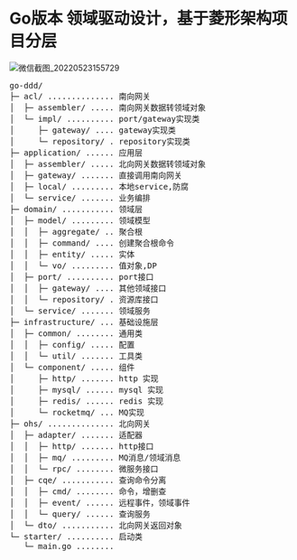 # Go版本 领域驱动设计，基于菱形架构项目分层

![微信截图_20220523155729](https://user-images.githubusercontent.com/13362524/185306576-9670318b-2bc5-42a3-ab90-cba5d08cb871.png)

<!-- DIRSTRUCTURE_START_MARKER -->
<pre>
go-ddd/
├─ acl/ .............. 南向网关
│  ├─ assembler/ ..... 南向网关数据转领域对象
│  └─ impl/ .......... port/gateway实现类
│     ├─ gateway/ .... gateway实现类
│     └─ repository/ . repository实现类
├─ application/ ...... 应用层
│  ├─ assembler/ ..... 北向网关数据转领域对象
│  ├─ gateway/ ....... 直接调用南向网关
│  ├─ local/ ......... 本地service,防腐
│  └─ service/ ....... 业务编排
├─ domain/ ........... 领域层
│  ├─ model/ ......... 领域模型
│  │  ├─ aggregate/ .. 聚合根
│  │  ├─ command/ .... 创建聚合根命令
│  │  ├─ entity/ ..... 实体
│  │  └─ vo/ ......... 值对象,DP
│  ├─ port/ .......... port接口
│  │  ├─ gateway/ .... 其他领域接口
│  │  └─ repository/ . 资源库接口
│  └─ service/ ....... 领域服务
├─ infrastructure/ ... 基础设施层
│  ├─ common/ ........ 通用类
│  │  ├─ config/ ..... 配置
│  │  └─ util/ ....... 工具类
│  └─ component/ ..... 组件
│     ├─ http/ ....... http 实现
│     ├─ mysql/ ...... mysql 实现
│     ├─ redis/ ...... redis 实现
│     └─ rocketmq/ ... MQ实现
├─ ohs/ .............. 北向网关
│  ├─ adapter/ ....... 适配器
│  │  ├─ http/ ....... http接口
│  │  ├─ mq/ ......... MQ消息/领域消息
│  │  └─ rpc/ ........ 微服务接口
│  ├─ cqe/ ........... 查询命令分离
│  │  ├─ cmd/ ........ 命令，增删查
│  │  ├─ event/ ...... 远程事件，领域事件
│  │  └─ query/ ...... 查询服务
│  └─ dto/ ........... 北向网关返回对象
└─ starter/ .......... 启动类
   └─ main.go ........ 
</pre>
<!-- DIRSTRUCTURE_END_MARKER -->
